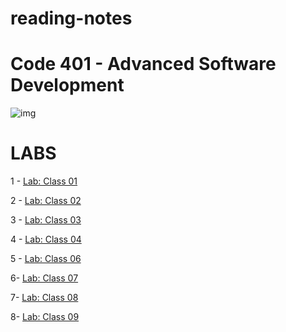 # reading-notes




# Code 401 - Advanced Software Development

![img](https://encrypted-tbn0.gstatic.com/images?q=tbn:ANd9GcRoHz71Y0nhrsR3_TknySb4uTox7fsP3ViQ4A&usqp=CAU)


# LABS 
1 - [Lab: Class 01]()

2 - [Lab: Class 02](https://github.com/MURADALSHORMAN/basic-express-server-401/blob/main/README.md)

3 - [Lab: Class 03](https://github.com/MURADALSHORMAN/basic-api-server-401/blob/main/README.md)

4 - [Lab: Class 04](https://github.com/MURADALSHORMAN/api-server-lab4/blob/main/README.md)

5 - [Lab: Class 06](https://github.com/MURADALSHORMAN/basic-auth)

6- [Lab: Class 07](https://github.com/MURADALSHORMAN/bearer-auth-401)

7- [Lab: Class 08](https://github.com/MURADALSHORMAN/auth-api/blob/main/README.md)

8- [Lab: Class 09](https://github.com/MURADALSHORMAN/api-server-sql-401/blob/main/README.md)











